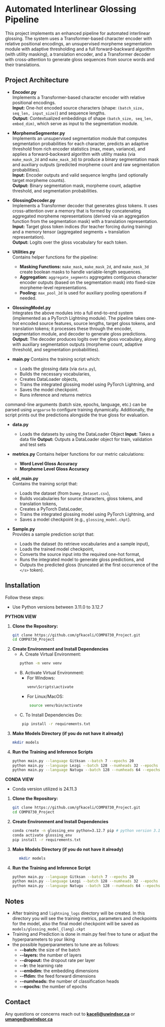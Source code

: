 # Automated Interlinear Glossing Pipeline

This project implements an enhanced pipeline for automated interlinear glossing. The system uses a Transformer-based character encoder with relative positional encodings, an unsupervised morpheme segmentation module with adaptive thresholding and a full forward–backward algorithm (with utility masking), a translation encoder, and a Transformer decoder with cross-attention to generate gloss sequences from source words and their translations.

## Project Architecture

- **Encoder.py**  
  Implements a Transformer-based character encoder with relative positional encodings.  
  **Input:** One-hot encoded source characters (shape: `(batch_size, seq_len, input_size)`) and sequence lengths.  
  **Output:** Contextualized embeddings of shape `(batch_size, seq_len, embed_dim)`, which serve as input to the segmentation module.

- **MorphemeSegmenter.py**  
  Implements an unsupervised segmentation module that computes segmentation probabilities for each character, predicts an adaptive threshold from rich encoder statistics (max, mean, variance), and applies a forward–backward algorithm with utility masks (via `make_mask_2d` and `make_mask_3d`) to produce a binary segmentation mask and auxiliary outputs (predicted morpheme count and raw segmentation probabilities).  
  **Input:** Encoder outputs and valid sequence lengths (and optionally target morpheme counts).  
  **Output:** Binary segmentation mask, morpheme count, adaptive threshold, and segmentation probabilities.

- **GlossingDecoder.py**  
  Implements a Transformer decoder that generates gloss tokens. It uses cross-attention over a memory that is formed by concatenating aggregated morpheme representations (derived via an aggregation function from the segmentation mask) with a translation representation.  
  **Input:** Target gloss token indices (for teacher forcing during training) and a memory tensor (aggregated segments + translation representation).  
  **Output:** Logits over the gloss vocabulary for each token.

- **Utilities.py**  
  Contains helper functions for the pipeline:
  - **Masking Functions:** `make_mask`, `make_mask_2d`, and `make_mask_3d` create boolean masks to handle variable-length sequences.
  - **Aggregation:** `aggregate_segments` aggregates contiguous character encoder outputs (based on the segmentation mask) into fixed-size morpheme-level representations.
  - **Pooling:** `max_pool_2d` is used for auxiliary pooling operations if needed.

- **GlossingModel.py**  
  Integrates the above modules into a full end-to-end system (implemented as a PyTorch Lightning module). The pipeline takes one-hot encoded source features, source lengths, target gloss tokens, and translation tokens; it processes these through the encoder, segmentation module, and decoder to generate gloss predictions.  
  **Output:** The decoder produces logits over the gloss vocabulary, along with auxiliary segmentation outputs (morpheme count, adaptive threshold, and segmentation probabilities).

- **main.py**
  Contains the training script which:
  - Loads the glossing data (via `data.py`),
  - Builds the necessary vocabularies,
  - Creates DataLoader objects,
  - Trains the integrated glossing model using PyTorch Lightning, and
  - Saves the model checkpoint.
  - Runs inference and returns metrics

command-line arguments (batch size, epochs, language, etc.) can be parsed using `argparse` to configure training dynamically. 
Additionally, the script prints out the predictions alongside the true gloss for evaluation.

- **data.py**
  - Loads the datasets by using the DataLoader Object
  **Input:** Takes a data file
  **Output:** Outputs a DataLoader object for train, validation and test sets

- **metrics.py**
  Contains helper functions for our metric calculations:
  - **Word Level Gloss Accuracy**
  - **Morpheme Level Gloss Accuracy**


- **old_main.py**  
  Contains the training script that:
  - Loads the dataset (from `Dummy_Dataset.csv`),
  - Builds vocabularies for source characters, gloss tokens, and translation tokens,
  - Creates a PyTorch DataLoader,
  - Trains the integrated glossing model using PyTorch Lightning, and
  - Saves a model checkpoint (e.g., `glossing_model.ckpt`).

- **Sample.py**  
  Provides a sample prediction script that:
  - Loads the dataset (to retrieve vocabularies and a sample input),
  - Loads the trained model checkpoint,
  - Converts the source input into the required one-hot format,
  - Runs the integrated model to generate gloss predictions, and
  - Outputs the predicted gloss (truncated at the first occurrence of the `</s>` token).

## Installation

Follow these steps:

- Use Python versions between 3.11.0 to 3.12.7

**PYTHON VIEW**
1. **Clone the Repository:**
   ```bash
   git clone https://github.com/gfkaceli/COMP8730_Project.git
   cd COMP8730_Project
2. **Create Environment and Install Dependencies**
   - A. Create Virtual Environment:
      ```bash
      python -m venv venv
   - B. Activate Virtual Environment:
     - For Windows:
        ```bash
        venv\Scripts\activate
     - For Linux/MacOS:
       ```bash
        source venv/bin/activate
   - C. To Install Dependencies Do:
       ```bash
        pip install -r requirements.txt
   
3. **Make Models Directory (if you do not have it already)**
    ```bash
   mkdir models

4. **Run the Training and Inference Scripts**
    ```bash
   python main.py --language Gitksan --batch 7 --epochs 20
   python main.py --language Lezgi --batch 128 --numheads 32 --epochs 35
   python main.py --language Natugu --batch 128 --numheads 64 --epochs 35

**CONDA VIEW**

- Conda version utilized is 24.11.3

1. **Clone the Repository:**
   ```bash
   git clone https://github.com/gfkaceli/COMP8730_Project.git
   cd COMP8730_Project
   
2. **Create Environment and Install Dependencies**
   ```bash
   conda create -n glossing_env python=3.12.7 pip # python version 3.11.0 to 3.12.7 should work so feel free to change
   conda activate glossing_env
   pip install -r requirements.txt

3. **Make Models Directory (if you do not have it already)**
    ```bash
       mkdir models

4. **Run the Training and Inference Script**
    ```bash
   python main.py --language Gitksan --batch 7 --epochs 20
   python main.py --language Lezgi --batch 128 --numheads 32 --epochs 35
   python main.py --language Natugu --batch 128 --numheads 64 --epochs 35

   
## Notes

- After training and `lightning_logs` directory 
  will be created. In this directory you will see
  the training metrics, parameters and checkpoints
  for the model, also the final model checkpoint
  will be saved as `models/glossing_model_{lang}.ckpt`
- Training and Prediction is done in main.py feel free to 
  tune or adjust the hyperparameters to your liking
- the possible hyperparameters to tune are as follows:
  - **--batch:**  the size of the batch
  - **--layers:** the number of layers
  - **--dropout:** the dropout rate per layer
  - **--lr:** the learning rate
  - **--embdim:** the embedding dimensions
  - **--ffdim:** the feed forward dimensions
  - **--numheads:** the number of classification heads
  - **--epochs:** the number of epochs

  
## Contact

Any questions or concerns reach out to **kaceli@uwindsor.ca** or **umange@uwindsor.ca**
